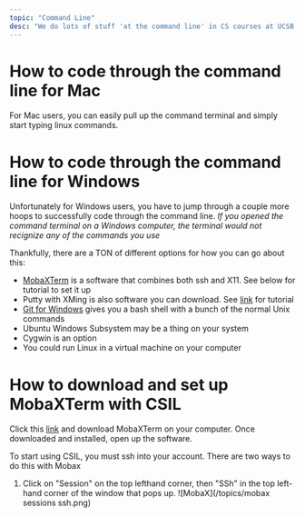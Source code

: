 ```yaml
---
topic: "Command Line"
desc: "We do lots of stuff 'at the command line' in CS courses at UCSB... "
---
```


# How to code through the command line for Mac

For Mac users, you can easily pull up the command terminal and simply start typing linux commands.

# How to code through the command line for Windows

Unfortunately for Windows users, you have to jump through a couple more hoops to successfully code through the command line.
*If you opened the command terminal on a Windows computer, the terminal would not recignize any of the commands you use*

Thankfully, there are a TON of different options for how you can go about this:


* [MobaXTerm](https://mobaxterm.mobatek.net/) is a software that combines both ssh and X11. See below for tutorial to set it up
* Putty with XMing is also software you can download. See [link](https://foo.cs.ucsb.edu/56wiki/index.php/CSIL_Access:Windows) for tutorial 
* [Git for Windows](https://git-scm.com/) gives you a bash shell with a bunch of the normal Unix commands
* Ubuntu Windows Subsystem may be a thing on your system
* Cygwin is an option
* You could run Linux in a virtual machine on your computer

# How to download and set up MobaXTerm with CSIL

Click this [link](https://mobaxterm.mobatek.net/download-home-edition.html) and download MobaXTerm on your computer.
Once downloaded and installed, open up the software.

To start using CSIL, you must ssh into your account. There are two ways to do this with Mobax

1. Click on "Session" on the top lefthand corner, then "SSh" in the top left-hand corner of the window that pops up.
  ![MobaX](/topics/mobax sessions ssh.png)



